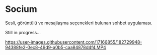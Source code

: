 # Socium

Sesli, görüntülü ve mesajlaşma seçenekleri bulunan sohbet uygulaması.

Still in progress...

https://user-images.githubusercontent.com/17166855/182729948-94388fe2-0ec8-49d9-a0b5-caa84878d4f4.MP4

